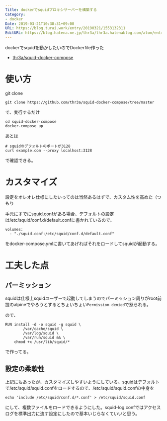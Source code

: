 ```yaml
---
Title: dockerでsquidプロキシサーバーを構築する
Category:
- docker
Date: 2019-03-21T10:38:31+09:00
URL: https://blog.turai.work/entry/20190321/1553132311
EditURL: https://blog.hatena.ne.jp/thr3a/thr3a.hatenablog.com/atom/entry/17680117126996942997
---
```


dockerでsquidを動かしたいのでDockerfile作った

- [thr3a/squid-docker-compose](https://github.com/thr3a/squid-docker-compose/tree/master)


# 使い方

git clone

```
git clone https://github.com/thr3a/squid-docker-compose/tree/master
```

で、実行するだけ

```
cd squid-docker-compose
docker-compose up
```

あとは

```
# squidのデフォルトのポートが3128
curl example.com --proxy localhost:3128
```

で確認できる。

# カスタマイズ

設定をオレオレ仕様にしたいってのは当然あるはずで、カスタム性を高めた（つもり

手元にすでにsquid.confがある場合、デフォルトの設定は/etc/squid/conf.d/default.confに書かれているので、

```
volumes:
  - "./squid.conf:/etc/squid/conf.d/default.conf"
```

をdocker-compose.ymlに書いてあげればそれをロードしてsquidが起動する。

# 工夫した点

## パーミッション

squidは仕様上squidユーザーで起動してしまうのでパーミッション周りがroot前提のalpineでやろうとするとちょいちょい`Permission denied`で怒られる。

ので、

```
RUN install -d -o squid -g squid \
		/var/cache/squid \
		/var/log/squid \
		/var/run/squid && \
	chmod +x /usr/lib/squid/*
```

で作ってる。

## 設定の柔軟性

上記にもあったが、カスタマイズしやすいようにしている。squidはデフォルトで/etc/squid/squid.confをロードするので、/etc/squid/squid.confの中身を

```
echo 'include /etc/squid/conf.d/*.conf' > /etc/squid/squid.conf
```

にして、複数ファイルをロードできるようにした。squid-log.confではアクセスログを標準出力に流す設定にしたので基本いじらなくていいと思う。

